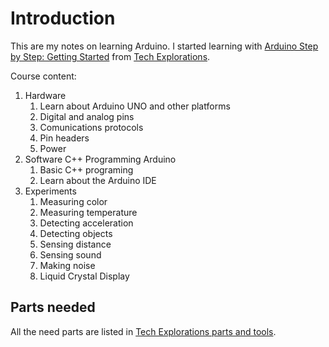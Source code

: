 # Introduction

This are my notes on learning Arduino. I started learning with [Arduino Step by Step: Getting Started](https://www.udemy.com/course/arduino-sbs-17gs/) from [Tech Explorations](https://techexplorations.com/).

Course content:

1. Hardware
   1. Learn about Arduino UNO and other platforms
   2. Digital and analog pins
   3. Comunications protocols
   4. Pin headers
   5. Power
2. Software C++ Programming Arduino
   1. Basic C++ programing
   2. Learn about the Arduino IDE
3. Experiments
   1. Measuring color
   2. Measuring temperature
   3. Detecting acceleration
   4. Detecting objects
   5. Sensing distance
   6. Sensing sound
   7. Making noise
   8. Liquid Crystal Display

## Parts needed

All the need parts are listed in [Tech Explorations parts and tools](https://techexplorations.com/parts/asbs-gs-parts-tools/).

<!-- Theses are the parts I bought:

- [x] Arduino Starter Kit
- Adafruit UV sensor GUVA-S12SD -> **Módulo Grove - Sensor UV (GUVA-S12SD) - Seeed** Só tem grove
- Adafruit APDS9960 Proximity, Light, RGB, and Gesture Sensor - STEMMA QT / Qwiic -> **Sensor de Gestos e Cores - APDS9960**
- Kit LED RGB 5mm
- Kit cor utica LED 5mm
- Resistores variados (principalmente resistores de 220Ω, 1κΩ e 10κΩ) -> **Conjunto de 525 resistências 1/4W 1% de filme metálico (0 - 1MOhm)**
- Sensor de temperatura e umidade DHT22
- TMP36 Analog Temperature sensor
- MCP9808 High Accuracy I2C Temperature Sensor Breakout Board -> **Módulo Grove - Sensor de Temperatura de Alta Precisão I2C (MCP9808) - Seeed**
- 20x NTC Resistores Termistores
- Adafruit BMP280 I2C or SPI Barometric Pressure & Altitude Sensor -> **Módulo Grove - Barómetro - Sensor de pressão atmosférica (BMP280) - Seeed**
- Adafruit ADXL335 - 5V ready triple-axis accelerometer -> **Módulo Grove - Acelerômetro Analógico de 3 Eixos [± 3g] (ADXL-335) - Seeed**
- Adafruit PIR (motion) sensor -> **Sensor de movimento PIR (HC-SR501) compatível com Arduino**
- Sensor ultrassónico (HC-SR04) -> **Sensor ultrassónico (HC-SR04) compatível com Arduino**
- Sensor de som analog -> **Módulo de sensor de som com microfone compatível com Arduino - Velleman WPSE309**
- Módulo Sensor de Detecção de Som
- Sirene passiva para montagem em painel -> **Besouro ativo 4..7VDC Ø12x9.5mm - TMB12A05**
- Adafruit RGB LCD Shield Kit w/ 16x2
- 2x16 characters LCD screen with I2C backpack adaptor -->
